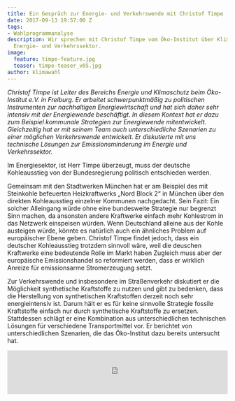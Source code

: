 ```yaml
---
title: Ein Gespräch zur Energie- und Verkehrswende mit Christof Timpe
date: 2017-09-13 19:57:00 Z
tags:
- Wahlprogrammanalyse
description: Wir sprechen mit Christof Timpe vom Öko-Institut über Klimapolitik im
  Energie- und Verkehrssektor.
image:
  feature: timpe-feature.jpg
  teaser: timpe-teaser_v05.jpg
author: klimawahl
---
```


*Christof Timpe ist Leiter des Bereichs Energie und Klimaschutz beim Öko-Institut e.V. in Freiburg. 
 Er arbeitet schwerpunktmäßig zu politischen Instrumenten zur nachhaltigen Energiewirtschaft und hat sich daher sehr intensiv mit der Energiewende beschäftigt. In diesem Kontext hat er dazu zum Beispiel kommunale Strategien zur Energiewende mitentwickelt. 
 Gleichzeitig hat er mit seinem Team auch unterschiedliche Szenarien zu einer möglichen Verkehrswende entwickelt. 
 Er diskutierte mit uns technische Lösungen zur Emissionsminderung im Energie und Verkehrssektor.*

Im Energiesektor, ist Herr Timpe überzeugt, muss der deutsche Kohleausstieg von der Bundesregierung politisch entschieden werden. 

Gemeinsam mit den Stadtwerken München hat er am Beispiel des mit Steinkohle befeuerten Heizkraftwerks „Nord Block 2“ in München über den direkten Kohleausstieg einzelner Kommunen nachgedacht. Sein Fazit: Ein solcher Alleingang würde ohne eine bundesweite Strategie nur begrenzt Sinn machen, da ansonsten andere Kraftwerke einfach mehr Kohlestrom in das Netzwerk einspeisen würden. Wenn Deutschland alleine aus der Kohle austeigen würde, könnte es natürlich auch ein ähnliches Problem auf europäischer Ebene geben. Christof Timpe findet jedoch, dass ein deutscher Kohleausstieg trotzdem sinnvoll wäre, weil die deuschen Kraftwerke eine bedeutende Rolle im Markt haben Zugleich muss aber der europäische Emissionshandel so reformiert werden, dass er wirklich Anreize für emissionsarme Stromerzeugung setzt. 

Zur Verkehrswende und insbesondere im Straßenverkehr diskutiert er die Möglichkeit synthetische Kraftstoffe zu nutzen und gibt zu bedenken, dass die Herstellung von synthetischen Kraftstoffen derzeit noch sehr energieintensiv ist. Darum hält er es für keine sinnvolle Strategie fossile Kraftstoffe einfach nur durch synthetische Kraftstoffe zu ersetzen. Stattdessen schlägt er eine Kombination aus unterschiedlichen technischen Lösungen für verschiedene Transportmittel vor. Er berichtet von unterschiedlichen Szenarien, die das Öko-Institut dazu bereits untersucht hat. 

<iframe width="100%" height="100" scrolling="yes" frameborder="no" src="https://w.soundcloud.com/player/?url=https%3A//api.soundcloud.com/tracks/339810066&amp;color=00aabb&amp;auto_play=false&amp;hide_related=false&amp;show_comments=true&amp;show_user=true&amp;show_reposts=false&amp;visual=true"></iframe>

